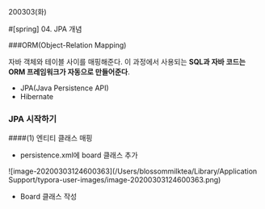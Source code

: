 200303(화)

#[spring] 04. JPA 개념

###ORM(Object-Relation Mapping) 

자바 객체와 테이블 사이를 매핑해준다. 이 과정에서 사용되는 **SQL과 자바 코드는 ORM 프레임워크가 자동으로 만들어준다**.



- JPA(Java Persistence API)
- Hibernate



### JPA 시작하기

####(1) 엔티티 클래스 매핑

- persistence.xml에 board 클래스 추가

![image-20200303124600363](/Users/blossommilktea/Library/Application Support/typora-user-images/image-20200303124600363.png)



- Board  클래스 작성

  